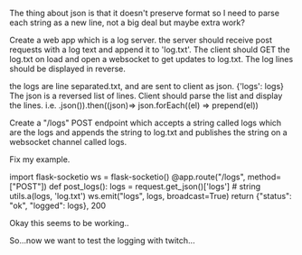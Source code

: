 The thing about json is that it doesn't preserve format so I need to parse each string as a new line, not a big deal but maybe extra work?

Create a web app which is a log server. the server should receive post requests with a log text and append it to 'log.txt'. The client should GET the log.txt on load and open a websocket to get updates to log.txt. The log lines should be displayed in reverse.

the logs are line separated.txt, and are sent to client as json. {'logs': logs}
The json is a reversed list of lines.
Client should parse the list and display the lines.
i.e.
.json()).then((json)=>
  json.forEach((el) => prepend(el))

Create a "/logs" POST endpoint which accepts a string called logs which are the logs and appends the string to log.txt and publishes the string on a websocket channel called logs.

Fix my example.

import flask-socketio
ws = flask-socketio()
@app.route("/logs", method=["POST"])
def post_logs():
  logs = request.get_json()['logs'] # string
  utils.a(logs, 'log.txt')
  ws.emit("logs", logs, broadcast=True)
  return {"status": "ok", "logged": logs}, 200

Okay this seems to be working..

So...now we want to test the logging with twitch...
